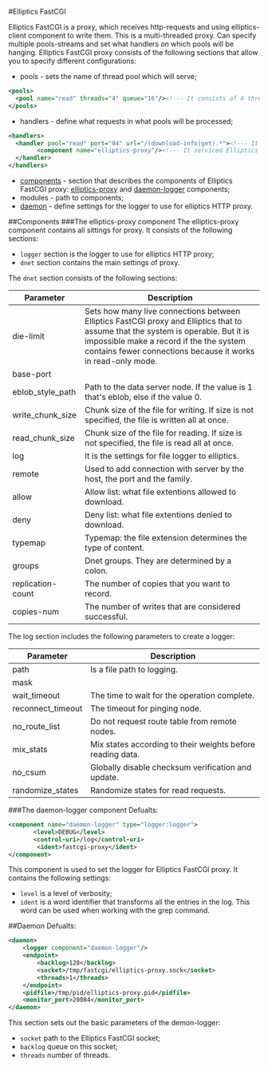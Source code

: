 #Elliptics FastCGI

Elliptics FastCGI is a proxy, which receives http-requests and using elliptics-client component to write them. This is a multi-threaded proxy. Can specify multiple pools-streams and set what handlers on which pools will be hanging.
Elliptics FastCGI proxy consists of the following sections that allow you to specify different configurations:
  - pools - sets the name of thread pool which will serve;
```xml
<pools>
  <pool name="read" threads="4" queue="16"/><!--- It consists of 4 threads, each of which have all 16 queries -->
</pools>
```
  - handlers - define what requests in what pools will be processed;
```xml
<handlers>
  <handler pool="read" port="84" url="/(download-info|get).*"><!--- It means that the pool reads at 84 port and describes requests specified by regex. -->
        <component name="elliptics-proxy"/><!--- It serviced Elliptics proxy component. -->
  </handler>
</handlers>
```
  - [components](#components) - section that describes the components of Elliptics FastCGI proxy: [elliptics-proxy](#elliptics-proxy) and [daemon-logger](#daemon-log) components;
  - modules - path to components;
  - [daemon](#daemon) - define settings for the logger to use for elliptics HTTP proxy.

##Components
###<a name="elliptics-proxy"></a>The elliptics-proxy component
The elliptics-proxy component contains all sittings for proxy. It consists of the following sections: 
  - `logger` section is the logger to use for elliptics HTTP proxy;
  - `dnet` section contains the main settings of proxy. 

The `dnet` section consists of the following sections:

| Parameter | Description |
|-----------|-------------|
| die-limit | Sets how many live connections between Elliptics FastCGI proxy and Elliptics that to assume that the system is operable. But it is impossible make a record if the the system contains fewer connections because it works in read-only mode. |
| base-port |  |
| eblob_style_path | Path to the data server node. If the value is 1 that's eblob, else if the value 0. |
| write_chunk_size | Chunk size of the file for writing. If size is not specified, the file is written all at once. |
| read_chunk_size | Chunk size of the file for reading. If size is not specified, the file is read all at once. |
| log | It is the settings for file logger to elliptics. |
| remote | Used to add connection with server by the host, the port and the family. |
| allow | Allow list: what file extentions allowed to download. |
| deny | Deny list: what file extentions denied to download. |
| typemap | Typemap: the file extension determines the type of content. |
| groups| Dnet groups. They are determined by a colon. |
| replication-count | The number of copies that you want to record. |
|	copies-num | The number of writes that are considered successful. |

The log section includes the following parameters to create a logger:

| Parameter | Description |
|-----------|-------------|
| path | Is a file path to logging. |
| mask |  |
| wait_timeout |	The time to wait for the operation complete. |
|	reconnect_timeout | 	The timeout for pinging node. |
|	no_route_list |	Do not request route table from remote nodes. | 
|	mix_stats |	Mix states according to their weights before reading data. |
|	no_csum |	Globally disable checksum verification and update. |
|	randomize_states |	Randomize states for read requests. |

###<a name="daemon-log"></a>The daemon-logger component
Defualts:
```xml
<component name="daemon-logger" type="logger:logger">
       <level>DEBUG</level>
       <control-uri>/log</control-uri>
        <ident>fastcgi-proxy</ident>
</component>
```
This component is used to set the logger for Elliptics FastCGI proxy. It contains the following settings:
  - `level` is a level of verbosity;
  - `ident` is a word identifier that transforms all the entries in the log. This word can be used when working with the grep command.

##Daemon
Defualts:
```xml
<daemon>
    <logger component="daemon-logger"/>
    <endpoint>
        <backlog>128</backlog>
        <socket>/tmp/fastcgi/elliptics-proxy.sock</socket>
        <threads>1</threads>
    </endpoint>
    <pidfile>/tmp/pid/elliptics-proxy.pid</pidfile>
    <monitor_port>20084</monitor_port>
</daemon>
```
This section sets out the basic parameters of the demon-logger:
  - `socket` path to the Elliptics FastCGI socket;
  - `backlog` queue on this socket;
  - `threads` number of threads.
